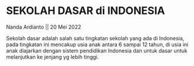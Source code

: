 # SEKOLAH DASAR di INDONESIA

Nanda Ardianto || 20 Mei 2022

Sekolah dasar adalah salah satu tingkatan sekolah yang ada di Indonesia, pada tingkatan ini mencakup usia anak antara 6 sampai 12 tahun, di usia ini anak diajarkan dengan sistem pendidikan Indonesia dan untuk dasar untuk melanjutkan ke jenjang yg lebih tinggi.
